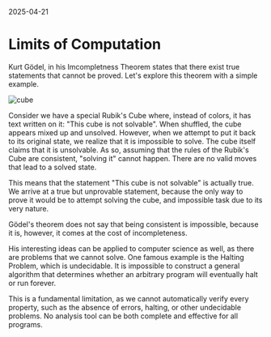 2025-04-21
# Limits of Computation

Kurt Gödel, in his Imcompletness Theorem states that there exist true statements that cannot be proved. Let's explore this theorem with a simple example.

![cube](/img/cube.png)

Consider we have a special Rubik's Cube where, instead of colors, it has text written on it: "This cube is not solvable". When shuffled, the cube appears mixed up and unsolved. However, when we attempt to put it back to its original state, we realize that it is impossible to solve. The cube itself claims that it is unsolvable. As so, assuming that the rules of the Rubik's Cube are consistent, "solving it" cannot happen. There are no valid moves that lead to a solved state.

This means that the statement "This cube is not solvable" is actually true. We arrive at a true but unprovable statement, because the only way to prove it would be to attempt solving the cube, and impossible task due to its very nature.

Gödel's theorem does not say that being consistent is impossible, because it is, however, it comes at the cost of incompleteness.

His interesting ideas can be applied to computer science as well, as there are problems that we cannot solve. One famous example is the Halting Problem, which is undecidable. It is impossible to construct a general algorithm that determines whether an arbitrary program will eventually halt or run forever.

This is a fundamental limitation, as we cannot automatically verify every property, such as the absence of errors, halting, or other undecidable problems. No analysis tool can be both complete and effective for all programs.
